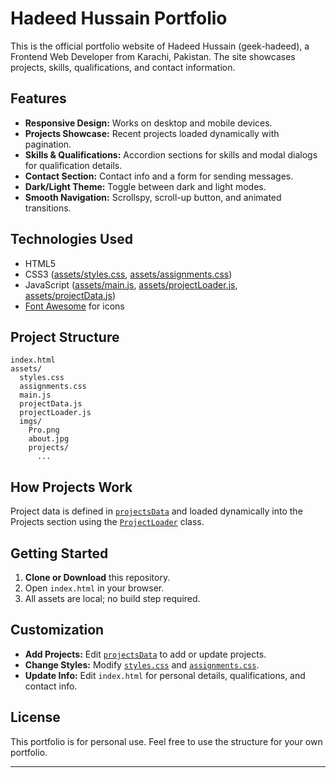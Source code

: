 # Hadeed Hussain Portfolio

This is the official portfolio website of Hadeed Hussain (geek-hadeed), a Frontend Web Developer from Karachi, Pakistan. The site showcases projects, skills, qualifications, and contact information.

## Features

- **Responsive Design:** Works on desktop and mobile devices.
- **Projects Showcase:** Recent projects loaded dynamically with pagination.
- **Skills & Qualifications:** Accordion sections for skills and modal dialogs for qualification details.
- **Contact Section:** Contact info and a form for sending messages.
- **Dark/Light Theme:** Toggle between dark and light modes.
- **Smooth Navigation:** Scrollspy, scroll-up button, and animated transitions.

## Technologies Used

- HTML5
- CSS3 ([assets/styles.css](assets/styles.css), [assets/assignments.css](assets/assignments.css))
- JavaScript ([assets/main.js](assets/main.js), [assets/projectLoader.js](assets/projectLoader.js), [assets/projectData.js](assets/projectData.js))
- [Font Awesome](https://fontawesome.com/) for icons

## Project Structure

```
index.html
assets/
  styles.css
  assignments.css
  main.js
  projectData.js
  projectLoader.js
  imgs/
    Pro.png
    about.jpg
    projects/
      ...
```

## How Projects Work

Project data is defined in [`projectsData`](assets/projectData.js) and loaded dynamically into the Projects section using the [`ProjectLoader`](assets/projectLoader.js) class.

## Getting Started

1. **Clone or Download** this repository.
2. Open `index.html` in your browser.
3. All assets are local; no build step required.

## Customization

- **Add Projects:** Edit [`projectsData`](assets/projectData.js) to add or update projects.
- **Change Styles:** Modify [`styles.css`](assets/styles.css) and [`assignments.css`](assets/assignments.css).
- **Update Info:** Edit `index.html` for personal details, qualifications, and contact info.

## License

This portfolio is for personal use. Feel free to use the structure for your own portfolio.

---